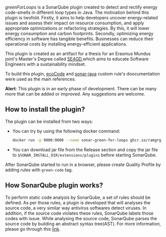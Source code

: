 _greenForLoops_ is a SonarQube plugin created to detect and rectify energy code-smells in different loop types in Java. The motivation behind this plugin is twofold. Firstly, it aims to help developers uncover energy-related issues and assess their impact on resource consumption, and apply appropriate optimizations or refactoring strategies. By this, it will lower energy consumption and carbon footprints. Secondly, optimizing energy efficiency in software has tangible benefits. Businesses can reduce their operational costs by installing energy-efficient applications.

This plugin is created as an artifact for a thesis for an Erasmus Mundus joint's Master's Degree called [SE4GD](https://se4gd.lutsoftware.com),which aims to educate Software Engineers with a sustainability mindset.

To build this plugin, [ecoCode](https://github.com/green-code-initiative/ecoCode) and [sonar-java](https://github.com/SonarSource/sonar-java/blob/master/docs/CUSTOM_RULES_101.md) custom rule's doocumentation were used as the main references.

**Alert**: This plugin is in an early phase of development. There can be many more that can be added or improved. Any suggestions are welcome.


How to install the plugin?
--------------------------

The plugin can be installed from two ways:
- You can try by using the following docker command:
  ```sh
  docker run -p 9000:9000 --name sonar-green-for-loops ghcr.io/ramgrg/sonar-green-for-loops:latest
  ```
- You can download jar file from the Release section and copy the jar file to `$SONAR_INSTALL_DIR/extensions/plugins` before starting SonarQube.

After SonarQube started to run in a browser, please create Quality Profile by adding rules with `green-code` tag.


How SonarQube plugin works?
--------------------------
To perform static code analysis by SonarQube, a set of rules should be defined. As per those rules, a plugin is developed that will analyses the source code, a very similar way antivirus softwares detect viruses. In addition, if the source code violates these rules, SonarQube labels those codes with issue.
While analysing the source code, SonarQube parses the source code by building an abstract syntax tree(AST). For more information, please go through this [link](https://docs.sonarqube.org/latest/extension-guide/adding-coding-rules/).



